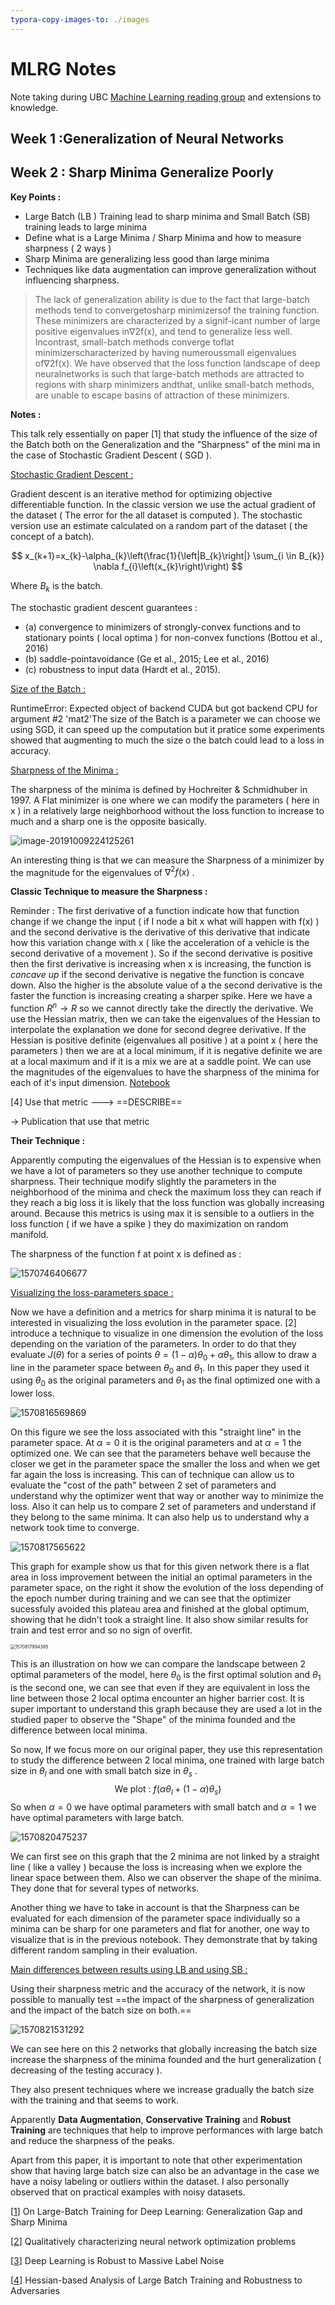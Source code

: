 ```yaml
---
typora-copy-images-to: ./images
---
```


# MLRG Notes

Note taking during UBC [Machine Learning reading group]([http://www.cs.ubc.ca/labs/lci/mlrg/](http://www.cs.ubc.ca/labs/lci/mlrg/)) and extensions to knowledge. 

## Week 1 :Generalization of Neural Networks



## Week 2 : Sharp Minima Generalize Poorly

**Key Points :** 

- Large Batch (LB ) Training lead to sharp minima and Small Batch (SB) training leads to large minima
- Define what is a Large Minima / Sharp Minima and how to measure sharpness ( 2 ways )
- Sharp Minima are generalizing less good than large minima
- Techniques like data augmentation can improve generalization without influencing sharpness. 

> The lack of generalization ability is due to the fact that large-batch methods tend to convergetosharp minimizersof the training function.  These minimizers are characterized by a signif-icant  number  of  large  positive  eigenvalues  in∇2f(x),  and  tend  to  generalize  less  well.   Incontrast, small-batch methods converge toflat minimizerscharacterized by having numeroussmall eigenvalues of∇2f(x). We have observed that the loss function landscape of deep neuralnetworks is such that large-batch methods are attracted to regions with sharp minimizers andthat, unlike small-batch methods, are unable to escape basins of attraction of these minimizers.

**Notes :** 

This talk rely essentially on paper [1] that study the influence of the size of the Batch both on the Generalization and the "Sharpness" of the mini ma in the case of Stochastic Gradient Descent ( SGD ).

<u>Stochastic Gradient Descent :</u> 

Gradient descent is an iterative method for optimizing objective differentiable function. In the classic version we use the actual gradient of the dataset ( The error for the all dataset is computed ). The stochastic version use an estimate calculated on a random part of the dataset ( the concept of a batch).

$$
x_{k+1}=x_{k}-\alpha_{k}\left(\frac{1}{\left|B_{k}\right|} \sum_{i \in B_{k}} \nabla f_{i}\left(x_{k}\right)\right)
$$

Where $B_k$ is the batch.

The stochastic gradient descent guarantees : 

- (a) convergence to minimizers of strongly-convex functions and to stationary points ( local optima ) for non-convex functions (Bottou et al., 2016)
-  (b) saddle-pointavoidance (Ge et al., 2015; Lee et al., 2016)
- (c) robustness to input data (Hardt et al., 2015).

<u>Size of the Batch :</u> 

RuntimeError: Expected object of backend CUDA but got backend CPU for argument #2 'mat2'The size of the Batch is a parameter we can choose we using SGD, it can speed up the computation but it pratice some experiments showed that augmenting to much the size o the batch could lead to a loss in accuracy. 

<u>Sharpness of the Minima :</u>

The sharpness of the minima is defined by Hochreiter & Schmidhuber in 1997.  A Flat minimizer is one where we can modify the parameters ( here in x ) in a relatively large neighborhood without the loss function to increase to much and a sharp one is the opposite basically. 

![image-20191009224125261](images/image-20191009224125261.png) 

An interesting thing is that we can measure the Sharpness of a minimizer by the magnitude for the eigenvalues of $\nabla^{2} f(x)$ . 

**Classic Technique to measure the Sharpness :**

Reminder : The first derivative of a function indicate how that function change if we change the input ( if I node a bit x what will happen with f(x) ) and the second derivative is the derivative of this derivative that indicate how this variation change with x ( like the acceleration of a vehicle is the second derivative of a movement ). So if the second derivative is positive then the first derivative is increasing when x is increasing, the function is *concave up* if the second derivative is negative the function is concave down. Also the higher is the absolute value of a the second derivative is the faster the function is increasing creating a sharper spike. Here we have a function $R^n\rightarrow R$ so we cannot directly take the directly the derivative. We use the Hessian matrix, then we can take the eigenvalues of the Hessian to interpolate the explanation we done for second degree derivative. If the Hessian is positive definite (eigenvalues all positive ) at a point x  ( here the parameters ) then we are at a local minimum, if it is negative definite we are at a local maximum and if it is a mix we are at a saddle point. We can use the magnitudes of the eigenvalues to have the sharpness of the minima for each of it's input dimension. [Notebook](notebooks/Find_Eigenvalues.py)

[4] Use that metric ---> ==DESCRIBE==

-> Publication that use that metric

**Their Technique :** 

Apparently computing the eigenvalues of the Hessian is to expensive when we have a lot of parameters so they use another technique to compute sharpness. Their technique modify slightly the parameters in the neighborhood of the minima and check the maximum loss they can reach if they reach a big loss it is likely that the loss function was globally increasing around.  Because this metrics is using max it is sensible to a outliers in the loss function ( if we have a spike ) they do maximization on random manifold.

The sharpness of the function f at point x is defined as : 

![1570746406677](images/1570746406677.png)

<u>Visualizing the loss-parameters space :</u>

Now we have a definition and a metrics for sharp minima it is natural to be interested in visualizing the loss evolution in the parameter space. [2] introduce a technique to visualize in one dimension the evolution of the loss depending on the variation of the parameters. In order to do that they evaluate $J(\theta)$ for a series of points $\theta = (1-\alpha)\theta_0+\alpha\theta_1$, this allow to draw a line in the parameter space between $\theta_0$ and $\theta_1$. In this paper they used it using $\theta_0$ as the original parameters and $\theta_1$ as the final optimized one with a lower loss. 

![1570816569869](images/1570816569869.png)

On this figure we see the loss associated with this "straight line" in the parameter space. At $\alpha = 0$ it is the original parameters and at $\alpha =1$ the optimized one. We can see that the parameters behave well because the closer we get in the parameter space the smaller the loss and when we get far again the loss is increasing. This can of technique can allow us to evaluate the "cost of the path" between 2 set of parameters and understand why the optimizer went that way or another way to minimize the loss. Also it can help us to compare 2 set of parameters and understand if they belong to the same minima. It can also help us to understand why a network took time to converge. 



![1570817565622](images/1570817565622.png)

This graph for example show us that for this given network  there is a flat area in loss improvement between the initial an optimal parameters in the parameter space, on the right it show the evolution of the loss depending of the epoch number during training and we can see that the optimizer sucessfuly avoided this plateau area and finished at the global optimum, showing that he didn't took a straight line. It also show similar results for train and test error and so no sign of overfit. 

<img src="images/1570817994395.png" alt="1570817994395" style="zoom:50%;" />

This is an illustration on how we can compare the landscape between 2 optimal parameters of the model, here $\theta_0$ is the first optimal solution and $\theta_1$ is the second one, we can see that even if they are equivalent in loss the line between those 2 local optima encounter an higher barrier cost. It is super important to understand this graph because they are used a lot in the studied paper to observe the "Shape" of the minima founded and the difference between local minima.

So now, If we focus more on our original paper, they use this representation to study the difference between 2 local minima, one trained with large batch size in $\theta_l$ and one with small batch size in $\theta_s$ . 
$$
\text{We plot : }f(\alpha\theta_l+(1-\alpha)\theta_s)
$$
So when $\alpha=0$ we have optimal parameters with small batch and $\alpha=1$ we have optimal parameters with large batch.

![1570820475237](images/1570820475237.png)

We can first see on this graph that the 2 minima are not linked by a straight line ( like a valley ) because the loss is increasing when we explore the linear space between them. Also we can observer the shape of the minima. They done that for several types of networks. 

Another thing we have to take in account is that the Sharpness can be evaluated for each dimension of the parameter space individually so a minima can be sharp for one parameters and flat for another, one way to visualize that is in the previous notebook. They demonstrate that by taking different random sampling in their evaluation. 

<u>Main differences between results using LB and using SB :</u> 

Using their sharpness metric and the accuracy of the network, it is now possible to manually test ==the impact of the sharpness of generalization and the impact of the batch size on both.== 

![1570821531292](images/1570821531292.png)

We can see here on this 2 networks that globally increasing the batch size increase the sharpness of the minima founded and the hurt generalization ( decreasing of the testing accuracy ). 

They also present techniques where we increase gradually the batch size with the training and that seems to work. 

Apparently **Data Augmentation**, **Conservative Training** and **Robust Training** are techniques that help to improve performances with large batch and reduce the sharpness of the peaks. 

Apart from this paper, it is important to note that other experimentation show that having large batch size can also be an advantage in the case we have a noisy labeling or outliers within the dataset. I also personally observed that on practical examples with noisy datasets. 

[[1](https://arxiv.org/abs/1609.04836)] On Large-Batch Training for Deep Learning: Generalization Gap and Sharp Minima

[[2](https://arxiv.org/abs/1412.6544)] Qualitatively characterizing neural network optimization problems

[[3](https://arxiv.org/abs/1705.10694)] Deep Learning is Robust to Massive Label Noise

[[4](https://arxiv.org/abs/1802.08241)] Hessian-based Analysis of Large Batch Training and Robustness to Adversaries

